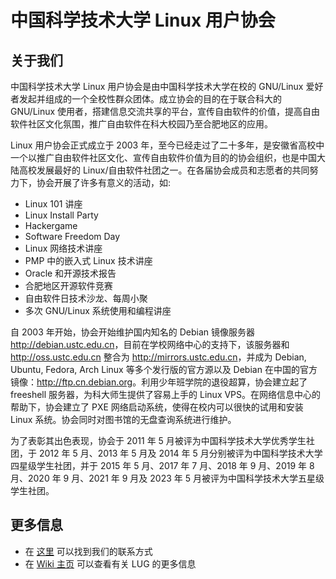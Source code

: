 ---
---

# 中国科学技术大学 Linux 用户协会

## 关于我们

中国科学技术大学 Linux 用户协会是由中国科学技术大学在校的 GNU/Linux 爱好者发起并组成的一个全校性群众团体。成立协会的目的在于联合科大的 GNU/Linux 使用者，搭建信息交流共享的平台，宣传自由软件的价值，提高自由软件社区文化氛围，推广自由软件在科大校园乃至合肥地区的应用。

Linux 用户协会正式成立于 2003 年，至今已经走过了二十多年，是安徽省高校中一个以推广自由软件社区文化、宣传自由软件价值为目的的协会组织，也是中国大陆高校发展最好的 Linux/自由软件社团之一。在各届协会成员和志愿者的共同努力下，协会开展了许多有意义的活动，如:

- Linux 101 讲座
- Linux Install Party
- Hackergame
- Software Freedom Day
- Linux 网络技术讲座
- PMP 中的嵌入式 Linux 技术讲座
- Oracle 和开源技术报告
- 合肥地区开源软件竞赛
- 自由软件日技术沙龙、每周小聚
- 多次 GNU/Linux 系统使用和编程讲座

自 2003 年开始，协会开始维护国内知名的 Debian 镜像服务器 <http://debian.ustc.edu.cn>，目前在学校网络中心的支持下，该服务器和 <http://oss.ustc.edu.cn> 整合为 <http://mirrors.ustc.edu.cn>，并成为 Debian, Ubuntu, Fedora, Arch Linux 等多个发行版的官方源以及 Debian 在中国的官方镜像：<http://ftp.cn.debian.org>。利用少年班学院的退役超算，协会建立起了 freeshell 服务器，为科大师生提供了容易上手的 Linux VPS。在网络信息中心的帮助下，协会建立了 PXE 网络启动系统，使得在校内可以很快的试用和安装 Linux 系统。协会同时对图书馆的无盘查询系统进行维护。

为了表彰其出色表现，协会于 2011 年 5 月被评为中国科学技术大学优秀学生社团，于 2012 年 5 月、2013 年 5 月及 2014 年 5 月分别被评为中国科学技术大学四星级学生社团，并于 2015 年 5 月、2017 年 7 月、2018 年 9 月、2019 年 8 月、2020 年 9 月、2021 年 9 月及 2023 年 5 月被评为中国科学技术大学五星级学生社团。

## 更多信息

- 在 [这里](lug/contact.md) 可以找到我们的联系方式
- 在 [Wiki 主页](/wiki/) 可以查看有关 LUG 的更多信息
